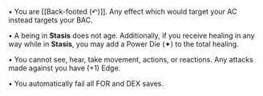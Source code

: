 • You are [[Back-footed (↶)]]. Any effect which would target your AC instead targets your BAC.

• A being in **Stasis** does not age. Additionally, if you receive healing in any way while in **Stasis**, you may add a Power Die (✦) to the total healing.

• You cannot see, hear, take movement, actions, or reactions. Any attacks made against you have (+1) Edge.

• You automatically fail all FOR and DEX saves.

